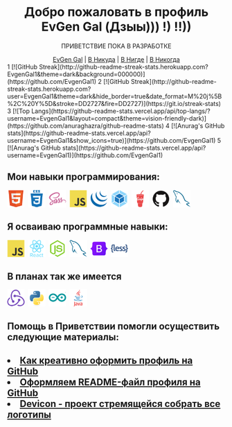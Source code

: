 <div align="center">
  <h1>Добро пожаловать в профиль EvGen Gal (Дзыы))) !) !!))</h1>
  <p>ПРИВЕТСТВИЕ ПОКА В РАЗРАБОТКЕ</p>
    <a href="#" target="_blank">EvGen Gal</a> | 
    <a href="#" target="_blank">В Никуда</a> | 
    <a href="#" target="_blank">В Нигде</a> | 
    <a href="#" target="_blank">В Никогда</a>
</div>
<!-- [![EvGen Gal][EvGen]][vk] | 
[![В Никуда][nowhereTo]][nwt] | 
[![В Нигде][nowhere]][nwe] | 
[![В Никогда][inNever]][inr] -->
1
[![GitHub Streak](http://github-readme-streak-stats.herokuapp.com?EvgenGal1&theme=dark&background=000000)](https://github.com/EvgenGal1)
2
[![GitHub Streak](http://github-readme-streak-stats.herokuapp.com?user=EvgenGal1&theme=dark&hide_border=true&date_format=M%20j%5B%2C%20Y%5D&stroke=DD2727&fire=DD2727)](https://git.io/streak-stats)
3
[![Top Langs](https://github-readme-stats.vercel.app/api/top-langs/?username=EvgenGal1&layout=compact&theme=vision-friendly-dark)](https://github.com/anuraghazra/github-readme-stats)
4
[![Anurag's GitHub stats](https://github-readme-stats.vercel.app/api?username=EvgenGal1&show_icons=true)](https://github.com/EvgenGal1)
5
[![Anurag's GitHub stats](https://github-readme-stats.vercel.app/api?username=EvgenGal1)](https://github.com/EvgenGal1)

<h2>Мои навыки программирования:</h2>
<div>
  <img src="https://github.com/devicons/devicon/blob/master/icons/html5/html5-original.svg" title="HTML5" alt="HTML" width="40" height="40" margin-left="5px"/>&nbsp;
  <img src="https://github.com/devicons/devicon/blob/master/icons/css3/css3-plain-wordmark.svg"  title="CSS3" alt="CSS" width="40" height="40" margin-left="5px"/>&nbsp;
  <img src="https://github.com/devicons/devicon/blob/master/icons/sass/sass-original.svg" title="SCSS" alt="SCSS" width="40" height="40" margin-left="5px"/>&nbsp;
  <img src="https://github.com/devicons/devicon/blob/master/icons/javascript/javascript-original.svg" title="JS" alt="JS" width="40" height="40" margin-left="5px"/>&nbsp;
  <img src="https://github.com/devicons/devicon/blob/master/icons/jquery/jquery-original.svg" title="jQuery" alt="jQuery" width="40" height="40" margin-left="5px"/>&nbsp;
  <img src="https://github.com/devicons/devicon/blob/master/icons/webpack/webpack-original.svg" title="WebPack" alt="WebPack" width="40" height="40" margin-left="5px"/>&nbsp;
  <img src="https://github.com/devicons/devicon/blob/master/icons/gulp/gulp-plain.svg" title="Gulp" alt="Gulp" width="40" height="40" margin-left="5px"/>&nbsp;
  <img src="https://github.com/devicons/devicon/blob/master/icons/github/github-original.svg" title="Github" alt="Github" width="40" height="40" margin-left="5px"/>&nbsp;
  <img src="https://github.com/devicons/devicon/blob/master/icons/mysql/mysql-original.svg" title="MySQL" alt="MySQL" width="40" height="40" margin-left="5px"/>&nbsp;
<div/>

<h2>Я осваиваю программные навыки:</h2>
<div>
  <img src="https://github.com/devicons/devicon/blob/master/icons/javascript/javascript-original.svg" title="JS" alt="JS" width="40" height="40" margin-left="5px"/>&nbsp;
  <img src="https://github.com/devicons/devicon/blob/master/icons/react/react-original-wordmark.svg" title="React" alt="React" width="40" height="40" margin-left="5px"/>&nbsp;
  <img src="https://github.com/devicons/devicon/blob/master/icons/nodejs/nodejs-original.svg" title="NodeJS" alt="NodeJS" width="40" height="40" margin-left="5px"/>&nbsp;
  <img src="https://github.com/devicons/devicon/blob/master/icons/mysql/mysql-original.svg" title="MySQL"  alt="MySQL" width="40" height="40" margin-left="5px"/>&nbsp;
  <img src="https://github.com/devicons/devicon/blob/master/icons/bootstrap/bootstrap-original.svg" title="Bootstrap" alt="Bootstrap" width="40" height="40" margin-left="5px"/>&nbsp;
  <img src="https://github.com/devicons/devicon/blob/master/icons/less/less-plain-wordmark.svg" title="LESS" alt="LESS" width="40" height="40" margin-left="5px"/>&nbsp;
<div/>
  
<h2>В планах так же имеется</h2>
<div>
  <img src="https://github.com/devicons/devicon/blob/master/icons/redux/redux-original.svg" title="Redux" alt="Redux " width="40" height="40" margin-left="5px"/>&nbsp;
  <img src="https://github.com/devicons/devicon/blob/master/icons/python/python-original.svg" title="Python" alt="Python " width="40" height="40" margin-left="5px"/>&nbsp;
  <img src="https://github.com/devicons/devicon/blob/master/icons/arduino/arduino-original.svg" title="Git" **alt="Git" width="40" height="40" margin-left="5px"/>&nbsp;
  <img src="https://github.com/devicons/devicon/blob/master/icons/java/java-original-wordmark.svg" title="Java" alt="Java" width="40" height="40" margin-left="5px"/>&nbsp;
<div/>

  
<h2>Помощь в Приветствии помогли осуществить следующие материалы:<h2/>
<div>
    <li><a href="https://proglib.io/p/kak-kreativno-oformit-profil-na-github-chtoby-on-privlekal-vnimanie-2022-03-17" target="_blank">Как креативно оформить профиль на GitHub</a>
    <li><a href="https://habr.com/ru/post/649363/" target="_self">Оформляем README-файл профиля на GitHub</a>
    <li><a href="https://github.com/devicons/devicon/tree/master/icons" target="_self">Devicon - проект стремящейся собрать все логотипы</a>
<div/>
<!--
**EvgenGal1/EvgenGal1** is a ✨ _special_ ✨ repository because its `README.md` (this file) appears on your GitHub profile.

Here are some ideas to get you started:

- 🔭 I’m currently working on ...
- 🌱 I’m currently learning ...
- 👯 I’m looking to collaborate on ...
- 🤔 I’m looking for help with ...
- 💬 Ask me about ...
- 📫 How to reach me: ...
- 😄 Pronouns: ...
- ⚡ Fun fact: ...
-->
